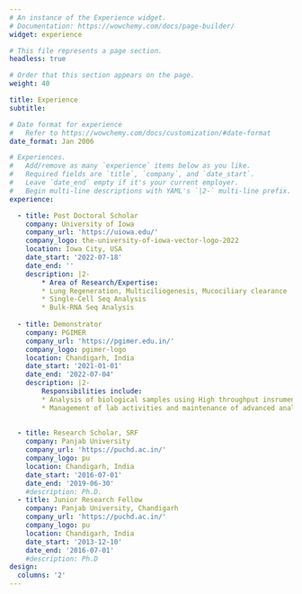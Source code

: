 ```yaml
---
# An instance of the Experience widget.
# Documentation: https://wowchemy.com/docs/page-builder/
widget: experience

# This file represents a page section.
headless: true

# Order that this section appears on the page.
weight: 40

title: Experience
subtitle:

# Date format for experience
#   Refer to https://wowchemy.com/docs/customization/#date-format
date_format: Jan 2006

# Experiences.
#   Add/remove as many `experience` items below as you like.
#   Required fields are `title`, `company`, and `date_start`.
#   Leave `date_end` empty if it's your current employer.
#   Begin multi-line descriptions with YAML's `|2-` multi-line prefix.
experience:

  - title: Post Doctoral Scholar
    company: University of Iowa
    company_url: 'https://uiowa.edu/'
    company_logo: the-university-of-iowa-vector-logo-2022
    location: Iowa City, USA
    date_start: '2022-07-18'
    date_end: ''
    description: |2-
        * Area of Research/Expertise:
        * Lung Regeneration, Multiciliogenesis, Mucociliary clearance
        * Single-Cell Seq Analysis
        * Bulk-RNA Seq Analysis
                
  - title: Demonstrator
    company: PGIMER
    company_url: 'https://pgimer.edu.in/'
    company_logo: pgimer-logo
    location: Chandigarh, India
    date_start: '2021-01-01'
    date_end: '2022-07-04'
    description: |2-
        Responsibilities include:
        * Analysis of biological samples using High throughput insrumentation (e.g. Confocal Microscope, HPLC, Realtime PCR etc.)
        * Management of lab activities and maintenance of advanced analytical instruments
        
        
  - title: Research Scholar, SRF
    company: Panjab University
    company_url: 'https://puchd.ac.in/'
    company_logo: pu
    location: Chandigarh, India
    date_start: '2016-07-01'
    date_end: '2019-06-30'
    #description: Ph.D.
  - title: Junior Research Fellow
    company: Panjab University, Chandigarh
    company_url: 'https://puchd.ac.in/'
    company_logo: pu
    location: Chandigarh, India
    date_start: '2013-12-10'
    date_end: '2016-07-01'
    #description: Ph.D
design:
  columns: '2'
---
```

